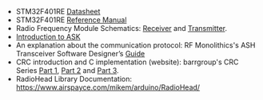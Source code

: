 - STM32F401RE [Datasheet](https://github.com/GabPGomes/433MHz_RF_Module_STM32F4x/blob/main/RelatedDocuments/Datasheet%20STM32f401RE.pdf)
- STM32F401RE [Reference Manual](https://github.com/GabPGomes/433MHz_RF_Module_STM32F4x/blob/main/RelatedDocuments/RM0368%20Reference%20Manual%20STM32F401RE.pdf)
- Radio Frequency Module Schematics: [Receiver](https://github.com/GabPGomes/433MHz_RF_Module_STM32F4x/blob/main/images/MX-FS-03V-receptor.jpg) and [Transmitter](https://github.com/GabPGomes/433MHz_RF_Module_STM32F4x/blob/main/images/MX-05V-transmissor.jpg).
- [Introduction to ASK]()
- An explanation about the communication protocol: RF Monolithics's ASH Transceiver Software Designer’s [Guide](https://github.com/GabPGomes/433MHz_RF_Module_STM32F4x/blob/main/RelatedDocuments/RFMonolithics_ASH_Guide.pdf)
- CRC introduction and C implementation (website): barrgroup's CRC Series [Part 1](https://barrgroup.com/embedded-systems/how-to/additive-checksums), [Part 2](https://barrgroup.com/Embedded-Systems/How-To/CRC-Math-Theory) and [Part 3](https://barrgroup.com/embedded-systems/how-to/crc-calculation-c-code).
- RadioHead Library Documentation: https://www.airspayce.com/mikem/arduino/RadioHead/


